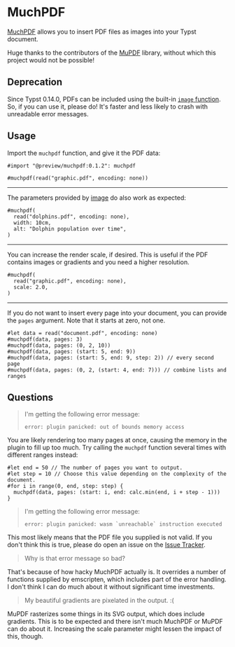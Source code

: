 # MuchPDF

[MuchPDF][MuchPDF] allows you to insert PDF files as images into your Typst document.

Huge thanks to the contributors of the [MuPDF][MuPDF] library,
without which this project would not be possible!

## Deprecation

Since Typst 0.14.0, PDFs can be included using the built-in [`image` function](https://typst.app/docs/reference/visualize/image/).
So, if you can use it, please do!
It's faster and less likely to crash with unreadable error messages.

## Usage

Import the `muchpdf` function, and give it the PDF data:

```typ
#import "@preview/muchpdf:0.1.2": muchpdf

#muchpdf(read("graphic.pdf", encoding: none))
```

---

The parameters provided by [image][image] do also work as expected:

```typ
#muchpdf(
  read("dolphins.pdf", encoding: none),
  width: 10cm,
  alt: "Dolphin population over time",
)
```

---

You can increase the render scale, if desired. This is useful if the PDF
contains images or gradients and you need a higher resolution.

```typ
#muchpdf(
  read("graphic.pdf", encoding: none),
  scale: 2.0,
)
```

---

If you do not want to insert every page into your document, you can provide the
`pages` argument. Note that it starts at zero, not one.

```typ
#let data = read("document.pdf", encoding: none)
#muchpdf(data, pages: 3)
#muchpdf(data, pages: (0, 2, 10))
#muchpdf(data, pages: (start: 5, end: 9))
#muchpdf(data, pages: (start: 5, end: 9, step: 2)) // every second page
#muchpdf(data, pages: (0, 2, (start: 4, end: 7))) // combine lists and ranges
```

## Questions

> I'm getting the following error message:
> ```
> error: plugin panicked: out of bounds memory access
> ```

You are likely rendering too many pages at once, causing the memory in the
plugin to fill up too much. Try calling the `muchpdf` function several times
with different ranges instead:
```typ
#let end = 50 // The number of pages you want to output.
#let step = 10 // Choose this value depending on the complexity of the document.
#for i in range(0, end, step: step) {
  muchpdf(data, pages: (start: i, end: calc.min(end, i + step - 1)))
}
```

> I'm getting the following error message:
> ```
> error: plugin panicked: wasm `unreachable` instruction executed
> ```

This most likely means that the PDF file you supplied is not valid.
If you don't think this is true, please do open an issue on the [Issue Tracker][Issue Tracker].

> Why is that error message so bad?

That's because of how hacky MuchPDF actually is. It overrides a number of
functions supplied by emscripten, which includes part of the error handling.
I don't think I can do much about it without significant time investments.

> My beautiful gradients are pixelated in the output. :(

MuPDF rasterizes some things in its SVG output, which does include gradients.
This is to be expected and there isn't much MuchPDF or MuPDF can do about it.
Increasing the scale parameter might lessen the impact of this, though.

[MuchPDF]: https://github.com/frozolotl/muchpdf
[MuPDF]: https://mupdf.com/
[image]: https://typst.app/docs/reference/visualize/image
[Issue Tracker]: https://github.com/frozolotl/muchpdf/issues
